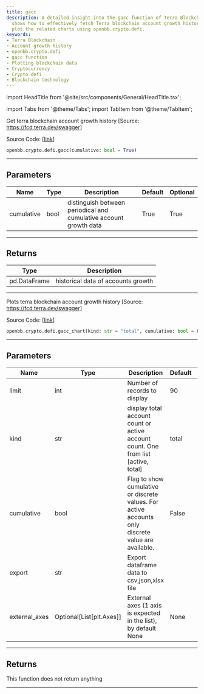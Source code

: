 ```yaml
---
title: gacc
description: A detailed insight into the gacc function of Terra Blockchain. This documentation
  shows how to effectively fetch Terra blockchain account growth history and how to
  plot the related charts using openbb.crypto.defi.
keywords:
- Terra Blockchain
- Account growth history
- openbb.crypto.defi
- gacc function
- Plotting blockchain data
- Cryptocurrency
- Crypto defi
- Blockchain technology
---
```


import HeadTitle from '@site/src/components/General/HeadTitle.tsx';

<HeadTitle title="crypto.defi.gacc - Reference | OpenBB SDK Docs" />

import Tabs from '@theme/Tabs';
import TabItem from '@theme/TabItem';

<Tabs>
<TabItem value="model" label="Model" default>

Get terra blockchain account growth history [Source: https://fcd.terra.dev/swagger]

Source Code: [[link](https://github.com/OpenBB-finance/OpenBB/tree/main/openbb_terminal/cryptocurrency/defi/terramoney_fcd_model.py#L263)]

```python
openbb.crypto.defi.gacc(cumulative: bool = True)
```

---

## Parameters

| Name | Type | Description | Default | Optional |
| ---- | ---- | ----------- | ------- | -------- |
| cumulative | bool | distinguish between periodical and cumulative account growth data | True | True |


---

## Returns

| Type | Description |
| ---- | ----------- |
| pd.DataFrame | historical data of accounts growth |
---

</TabItem>
<TabItem value="view" label="Chart">

Plots terra blockchain account growth history [Source: https://fcd.terra.dev/swagger]

Source Code: [[link](https://github.com/OpenBB-finance/OpenBB/tree/main/openbb_terminal/cryptocurrency/defi/terramoney_fcd_view.py#L139)]

```python
openbb.crypto.defi.gacc_chart(kind: str = "total", cumulative: bool = False, limit: int = 90, export: str = "", external_axes: Optional[List[matplotlib.axes._axes.Axes]] = None)
```

---

## Parameters

| Name | Type | Description | Default | Optional |
| ---- | ---- | ----------- | ------- | -------- |
| limit | int | Number of records to display | 90 | True |
| kind | str | display total account count or active account count. One from list [active, total] | total | True |
| cumulative | bool | Flag to show cumulative or discrete values. For active accounts only discrete value are available. | False | True |
| export | str | Export dataframe data to csv,json,xlsx file |  | True |
| external_axes | Optional[List[plt.Axes]] | External axes (1 axis is expected in the list), by default None | None | True |


---

## Returns

This function does not return anything

---

</TabItem>
</Tabs>
